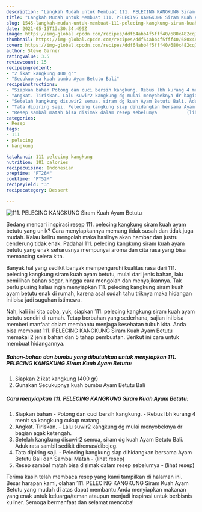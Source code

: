 ```yaml
---
description: "Langkah Mudah untuk Membuat 111. PELECING KANGKUNG Siram Kuah Ayam Betutu Anti Gagal"
title: "Langkah Mudah untuk Membuat 111. PELECING KANGKUNG Siram Kuah Ayam Betutu Anti Gagal"
slug: 1545-langkah-mudah-untuk-membuat-111-pelecing-kangkung-siram-kuah-ayam-betutu-anti-gagal
date: 2021-05-15T13:30:34.499Z
image: https://img-global.cpcdn.com/recipes/ddf64abb4f5fff40/680x482cq70/111-pelecing-kangkung-siram-kuah-ayam-betutu-foto-resep-utama.jpg
thumbnail: https://img-global.cpcdn.com/recipes/ddf64abb4f5fff40/680x482cq70/111-pelecing-kangkung-siram-kuah-ayam-betutu-foto-resep-utama.jpg
cover: https://img-global.cpcdn.com/recipes/ddf64abb4f5fff40/680x482cq70/111-pelecing-kangkung-siram-kuah-ayam-betutu-foto-resep-utama.jpg
author: Steve Garner
ratingvalue: 3.5
reviewcount: 15
recipeingredient:
- "2 ikat kangkung 400 gr"
- "Secukupnya kuah bumbu Ayam Betutu Bali"
recipeinstructions:
- "Siapkan bahan Potong dan cuci bersih kangkung. Rebus lbh kurang 4 menit sp kangkung cukup matang."
- "Angkat. Tiriskan. Lalu suwir2 kangkung dg mulai menyobeknya dr bagian agak ketengah."
- "Setelah kangkung disuwir2 semua, siram dg kuah Ayam Betutu Bali. Aduk rata sambil sedikit diremas/dibejeg."
- "Tata dipiring saji. Pelecing kangkung siap dihidangkan bersama Ayam Betutu Bali dan Sambal Matah           (lihat resep)"
- "Resep sambal matah bisa disimak dalam resep sebelumya           (lihat resep)"
categories:
- Resep
tags:
- 111
- pelecing
- kangkung

katakunci: 111 pelecing kangkung 
nutrition: 181 calories
recipecuisine: Indonesian
preptime: "PT26M"
cooktime: "PT52M"
recipeyield: "3"
recipecategory: Dessert

---
```



![111. PELECING KANGKUNG Siram Kuah Ayam Betutu](https://img-global.cpcdn.com/recipes/ddf64abb4f5fff40/680x482cq70/111-pelecing-kangkung-siram-kuah-ayam-betutu-foto-resep-utama.jpg)

Sedang mencari inspirasi resep 111. pelecing kangkung siram kuah ayam betutu yang unik? Cara menyiapkannya memang tidak susah dan tidak juga mudah. Kalau keliru mengolah maka hasilnya akan hambar dan justru cenderung tidak enak. Padahal 111. pelecing kangkung siram kuah ayam betutu yang enak seharusnya mempunyai aroma dan cita rasa yang bisa memancing selera kita.

Banyak hal yang sedikit banyak mempengaruhi kualitas rasa dari 111. pelecing kangkung siram kuah ayam betutu, mulai dari jenis bahan, lalu pemilihan bahan segar, hingga cara mengolah dan menyajikannya. Tak perlu pusing kalau ingin menyiapkan 111. pelecing kangkung siram kuah ayam betutu enak di rumah, karena asal sudah tahu triknya maka hidangan ini bisa jadi suguhan istimewa.




Nah, kali ini kita coba, yuk, siapkan 111. pelecing kangkung siram kuah ayam betutu sendiri di rumah. Tetap berbahan yang sederhana, sajian ini bisa memberi manfaat dalam membantu menjaga kesehatan tubuh kita. Anda bisa membuat 111. PELECING KANGKUNG Siram Kuah Ayam Betutu memakai 2 jenis bahan dan 5 tahap pembuatan. Berikut ini cara untuk membuat hidangannya.

<!--inarticleads1-->

##### Bahan-bahan dan bumbu yang dibutuhkan untuk menyiapkan 111. PELECING KANGKUNG Siram Kuah Ayam Betutu:

1. Siapkan 2 ikat kangkung (400 gr)
1. Gunakan Secukupnya kuah bumbu Ayam Betutu Bali




<!--inarticleads2-->

##### Cara menyiapkan 111. PELECING KANGKUNG Siram Kuah Ayam Betutu:

1. Siapkan bahan - Potong dan cuci bersih kangkung. - Rebus lbh kurang 4 menit sp kangkung cukup matang.
1. Angkat. Tiriskan. - Lalu suwir2 kangkung dg mulai menyobeknya dr bagian agak ketengah.
1. Setelah kangkung disuwir2 semua, siram dg kuah Ayam Betutu Bali. Aduk rata sambil sedikit diremas/dibejeg.
1. Tata dipiring saji. - Pelecing kangkung siap dihidangkan bersama Ayam Betutu Bali dan Sambal Matah -           (lihat resep)
1. Resep sambal matah bisa disimak dalam resep sebelumya -           (lihat resep)




Terima kasih telah membaca resep yang kami tampilkan di halaman ini. Besar harapan kami, olahan 111. PELECING KANGKUNG Siram Kuah Ayam Betutu yang mudah di atas dapat membantu Anda menyiapkan makanan yang enak untuk keluarga/teman ataupun menjadi inspirasi untuk berbisnis kuliner. Semoga bermanfaat dan selamat mencoba!
